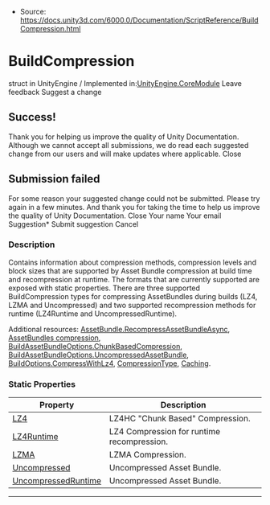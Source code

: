 * Source: https://docs.unity3d.com/6000.0/Documentation/ScriptReference/BuildCompression.html

# BuildCompression
struct in UnityEngine
/
Implemented in:[UnityEngine.CoreModule](https://docs.unity3d.com/6000.0/Documentation/ScriptReference/UnityEngine.CoreModule.html)
Leave feedback
Suggest a change
## Success!
Thank you for helping us improve the quality of Unity Documentation. Although we cannot accept all submissions, we do read each suggested change from our users and will make updates where applicable.
Close
## Submission failed
For some reason your suggested change could not be submitted. Please <a>try again</a> in a few minutes. And thank you for taking the time to help us improve the quality of Unity Documentation.
Close
Your name Your email Suggestion* Submit suggestion
Cancel
### Description
Contains information about compression methods, compression levels and block sizes that are supported by Asset Bundle compression at build time and recompression at runtime.
The formats that are currently supported are exposed with static properties. There are three supported BuildCompression types for compressing AssetBundles during builds (LZ4, LZMA and Uncompressed) and two supported recompression methods for runtime (LZ4Runtime and UncompressedRuntime).  
  
Additional resources: [AssetBundle.RecompressAssetBundleAsync](https://docs.unity3d.com/6000.0/Documentation/ScriptReference/AssetBundle.RecompressAssetBundleAsync.html), [AssetBundles compression](https://docs.unity3d.com/6000.0/Documentation/Manual/AssetBundles-Cache.html), [BuildAssetBundleOptions.ChunkBasedCompression](https://docs.unity3d.com/6000.0/Documentation/ScriptReference/BuildAssetBundleOptions.ChunkBasedCompression.html), [BuildAssetBundleOptions.UncompressedAssetBundle](https://docs.unity3d.com/6000.0/Documentation/ScriptReference/BuildAssetBundleOptions.UncompressedAssetBundle.html), [BuildOptions.CompressWithLz4](https://docs.unity3d.com/6000.0/Documentation/ScriptReference/BuildOptions.CompressWithLz4.html), [CompressionType](https://docs.unity3d.com/6000.0/Documentation/ScriptReference/CompressionType.html), [Caching](https://docs.unity3d.com/6000.0/Documentation/ScriptReference/Caching.html). 
### Static Properties
Property | Description  
---|---  
[LZ4](https://docs.unity3d.com/6000.0/Documentation/ScriptReference/BuildCompression.LZ4.html) | LZ4HC "Chunk Based" Compression.  
[LZ4Runtime](https://docs.unity3d.com/6000.0/Documentation/ScriptReference/BuildCompression.LZ4Runtime.html) | LZ4 Compression for runtime recompression.  
[LZMA](https://docs.unity3d.com/6000.0/Documentation/ScriptReference/BuildCompression.LZMA.html) | LZMA Compression.  
[Uncompressed](https://docs.unity3d.com/6000.0/Documentation/ScriptReference/BuildCompression.Uncompressed.html) | Uncompressed Asset Bundle.  
[UncompressedRuntime](https://docs.unity3d.com/6000.0/Documentation/ScriptReference/BuildCompression.UncompressedRuntime.html) | Uncompressed Asset Bundle.  
* * *
